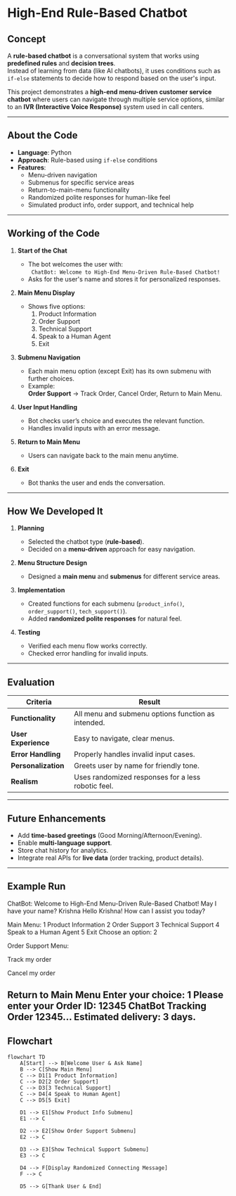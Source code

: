 #  High-End Rule-Based Chatbot

##  Concept

A **rule-based chatbot** is a conversational system that works using **predefined rules** and **decision trees**.  
Instead of learning from data (like AI chatbots), it uses conditions such as `if-else` statements to decide how to respond based on the user's input.  

This project demonstrates a **high-end menu-driven customer service chatbot** where users can navigate through multiple service options, similar to an **IVR (Interactive Voice Response)** system used in call centers.

---

##  About the Code

- **Language**: Python  
- **Approach**: Rule-based using `if-else` conditions  
- **Features**:
  - Menu-driven navigation
  - Submenus for specific service areas
  - Return-to-main-menu functionality
  - Randomized polite responses for human-like feel
  - Simulated product info, order support, and technical help

---

##  Working of the Code

1. **Start of the Chat**  
   - The bot welcomes the user with:  
     ` ChatBot: Welcome to High-End Menu-Driven Rule-Based Chatbot!`  
   - Asks for the user's name and stores it for personalized responses.

2. **Main Menu Display**  
   - Shows five options:
     1. Product Information
     2. Order Support
     3. Technical Support
     4. Speak to a Human Agent
     5. Exit

3. **Submenu Navigation**  
   - Each main menu option (except Exit) has its own submenu with further choices.
   - Example:  
     **Order Support** → Track Order, Cancel Order, Return to Main Menu.

4. **User Input Handling**  
   - Bot checks user’s choice and executes the relevant function.
   - Handles invalid inputs with an error message.

5. **Return to Main Menu**  
   - Users can navigate back to the main menu anytime.

6. **Exit**  
   - Bot thanks the user and ends the conversation.

---

##  How We Developed It

1. **Planning**  
   - Selected the chatbot type (**rule-based**).
   - Decided on a **menu-driven** approach for easy navigation.

2. **Menu Structure Design**  
   - Designed a **main menu** and **submenus** for different service areas.

3. **Implementation**  
   - Created functions for each submenu (`product_info()`, `order_support()`, `tech_support()`).
   - Added **randomized polite responses** for natural feel.

4. **Testing**  
   - Verified each menu flow works correctly.
   - Checked error handling for invalid inputs.

---

##  Evaluation

| **Criteria** | **Result** |
|--------------|------------|
| **Functionality** | All menu and submenu options function as intended. |
| **User Experience** | Easy to navigate, clear menus. |
| **Error Handling** | Properly handles invalid input cases. |
| **Personalization** | Greets user by name for friendly tone. |
| **Realism** | Uses randomized responses for a less robotic feel. |

---

##  Future Enhancements

- Add **time-based greetings** (Good Morning/Afternoon/Evening).
- Enable **multi-language support**.
- Store chat history for analytics.
- Integrate real APIs for **live data** (order tracking, product details).

---

##  Example Run

 ChatBot: Welcome to High-End Menu-Driven Rule-Based Chatbot!
May I have your name? Krishna
Hello Krishna! How can I assist you today?

 Main Menu:
1️ Product Information
2️ Order Support
3️ Technical Support
4️ Speak to a Human Agent
5️ Exit
Choose an option: 2

 Order Support Menu:

Track my order

Cancel my order

Return to Main Menu
Enter your choice: 1
Please enter your Order ID: 12345
ChatBot Tracking Order 12345... Estimated delivery: 3 days.
---

##  Flowchart

```mermaid
flowchart TD
    A[Start] --> B[Welcome User & Ask Name]
    B --> C[Show Main Menu]
    C --> D1[1️ Product Information]
    C --> D2[2️ Order Support]
    C --> D3[3️ Technical Support]
    C --> D4[4️ Speak to Human Agent]
    C --> D5[5️ Exit]

    D1 --> E1[Show Product Info Submenu]
    E1 --> C

    D2 --> E2[Show Order Support Submenu]
    E2 --> C

    D3 --> E3[Show Technical Support Submenu]
    E3 --> C

    D4 --> F[Display Randomized Connecting Message]
    F --> C

    D5 --> G[Thank User & End]
